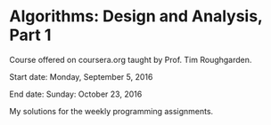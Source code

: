 Algorithms: Design and Analysis, Part 1
===========

Course offered on coursera.org taught by Prof. Tim Roughgarden.

Start date: Monday, September 5, 2016

End date: Sunday: October 23, 2016

My solutions for the weekly programming assignments.

